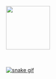 <div>
<a href="https://github.com/irineuerica">
<!-- <img height="120em" src="https://github-readme-stats.vercel.app/api/top-langs/?username=irineuerica&layout=compact&langs_count=7&theme=dracula"/> -->
<img height="120em" src="https://github-readme-stats.vercel.app/api?username=irineuerica&show_icons=true&theme=dracula&include_all_commits=true&count_private=true"/>
</div>

<br/>
<br/>
 
![snake gif](https://github.com/irineuerica/irineuerica/blob/output/github-contribution-grid-snake.gif)
